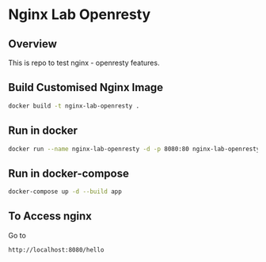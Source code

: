 # Nginx Lab Openresty

## Overview
This is repo to test nginx - openresty features.

## Build Customised Nginx Image

```bash
docker build -t nginx-lab-openresty .
```

## Run in docker

```bash
docker run --name nginx-lab-openresty -d -p 8080:80 nginx-lab-openresty
```

## Run in docker-compose

```bash
docker-compose up -d --build app
```


## To Access nginx

Go to

```url
http://localhost:8080/hello
```
